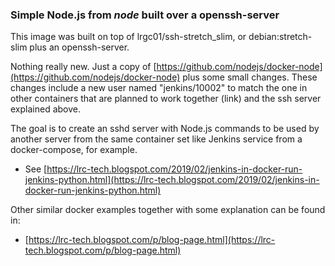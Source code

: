 ### Simple Node.js from *node* built over a openssh-server

This image was built on top of lrgc01/ssh-stretch_slim, or debian:stretch-slim plus an openssh-server.

Nothing really new. Just a copy of [https://github.com/nodejs/docker-node](https://github.com/nodejs/docker-node) plus some small changes. These changes include a new user named "jenkins/10002" to match the one in other containers that are planned to work together (link) and the ssh server explained above.

The goal is to create an sshd server with Node.js commands to be used by another server from the same container set like Jenkins service from a docker-compose, for example.

- See [https://lrc-tech.blogspot.com/2019/02/jenkins-in-docker-run-jenkins-python.html](https://lrc-tech.blogspot.com/2019/02/jenkins-in-docker-run-jenkins-python.html)

Other similar docker examples together with some explanation can be found in:

 - [https://lrc-tech.blogspot.com/p/blog-page.html](https://lrc-tech.blogspot.com/p/blog-page.html)

